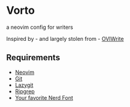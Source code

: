 # Vorto
a neovim config for writers

Inspired by - and largely stolen from - [OVIWrite](https://github.com/MiragianCycle/OVIWrite)

## Requirements
 - [Neovim](https://github.com/neovim/neovim/blob/master/INSTALL.md#linux)
 - [Git](https://git-scm.com/downloads/linux)
 - [Lazygit](https://github.com/jesseduffield/lazygit?tab=readme-ov-file#manual)
 - [Ripgrep](https://github.com/BurntSushi/ripgrep?tab=readme-ov-file#building)
 - [Your favorite Nerd Font](https://www.nerdfonts.com/)
